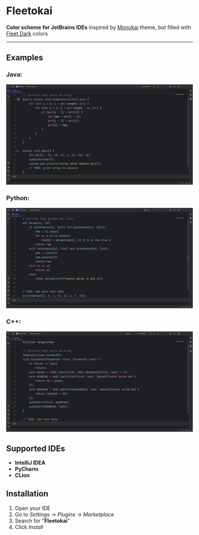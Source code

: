 # Fleetokai

**Color scheme for JetBrains IDEs** inspired by <ins>Monokai</ins> theme, but filled with <ins>Fleet Dark</ins> colors

---

## Examples

### Java:
![](images/java.png)

### Python:
![](images/python.png)

### C++:
![](images/cpp.png)

## Supported IDEs

- **IntelliJ IDEA**
- **PyCharm**
- **CLion**

## Installation

1. Open your IDE
2. Go to _Settings_ -> _Plugins_ -> _Marketplace_
3. Search for "**Fleetokai**"
4. Click _Install_
